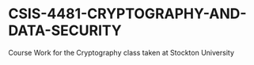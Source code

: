 # CSIS-4481-CRYPTOGRAPHY-AND-DATA-SECURITY
Course Work for the Cryptography class taken at Stockton University 
